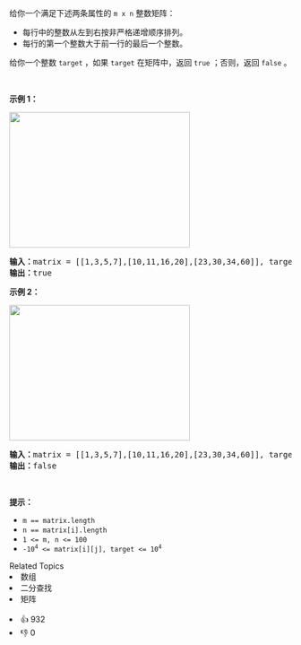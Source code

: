 <p>给你一个满足下述两条属性的 <code>m x n</code> 整数矩阵：</p>

<ul> 
 <li>每行中的整数从左到右按非严格递增顺序排列。</li> 
 <li>每行的第一个整数大于前一行的最后一个整数。</li> 
</ul>

<p>给你一个整数 <code>target</code> ，如果 <code>target</code> 在矩阵中，返回 <code>true</code> ；否则，返回 <code>false</code> 。</p>

<p>&nbsp;</p>

<p><strong>示例 1：</strong></p> 
<img alt="" src="https://assets.leetcode.com/uploads/2020/10/05/mat.jpg" style="width: 322px; height: 242px;" /> 
<pre>
<strong>输入：</strong>matrix = [[1,3,5,7],[10,11,16,20],[23,30,34,60]], target = 3
<strong>输出：</strong>true
</pre>

<p><strong>示例 2：</strong></p> 
<img alt="" src="https://assets.leetcode-cn.com/aliyun-lc-upload/uploads/2020/11/25/mat2.jpg" style="width: 322px; height: 242px;" /> 
<pre>
<strong>输入：</strong>matrix = [[1,3,5,7],[10,11,16,20],[23,30,34,60]], target = 13
<strong>输出：</strong>false
</pre>

<p>&nbsp;</p>

<p><strong>提示：</strong></p>

<ul> 
 <li><code>m == matrix.length</code></li> 
 <li><code>n == matrix[i].length</code></li> 
 <li><code>1 &lt;= m, n &lt;= 100</code></li> 
 <li><code>-10<sup>4</sup> &lt;= matrix[i][j], target &lt;= 10<sup>4</sup></code></li> 
</ul>

<div><div>Related Topics</div><div><li>数组</li><li>二分查找</li><li>矩阵</li></div></div><br><div><li>👍 932</li><li>👎 0</li></div>